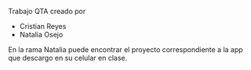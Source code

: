 Trabajo QTA creado por 
* Cristian Reyes
* Natalia Osejo

En la rama Natalia puede encontrar el proyecto correspondiente a la app que descargo en su celular en clase.
